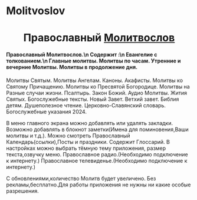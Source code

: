 # Molitvoslov
<h1 align="center">Православный <a href="https://apps.rustore.ru/app/ru.orex.molitvoslov" target="_blank">Молитвослов</a>
<h4>Православный Молитвослов.\n
Содержит :\n
<a>Евангелие с толкованием.</a>\n
<a>Главные молитвы.</a>
<a>Молитвы по часам.</a>
<a>Утренние и вечерние Молитвы.</a>
Молитвы в продолжение дня.</h4>
Молитвы Святым.
Молитвы Ангелам.
Каноны.
Акафисты.
Молитвы ко Святому Причащению.
Молитвы ко Пресвятой Богородице.
Молитвы на Разные случаи жизни.
Псалтырь.
Закон Божий.
Аудио Молитвы.
Жития Святых.
Богослужебные тексты.
Новый Завет.
Ветхий завет.
Библия детям.
Душеполезное чтение.
Церковно-Славянский словарь.
Богослужебные указания 2024.

В меню главного экрана можно добавлять или удалять закладки.
Возможно добавлять в блокнот заметки(Имена для поминовения,Ваши молитвы и т.д.).
Можно смотреть Православный Календарь(ссылки),Посты
и праздники.
Содержит Глоссарий.
В настройках можно выбрать тёмную тему приложения,
размер текста,озвучку меню.
Православное радио.(Необходимо подключение к интернету.)
Православное телевиденье.(Необходимо подключение к интернету.)

С обновлениями,количество Молитв будет увеличено.
Без рекламы,бесплатно.Для работы приложения не нужны ни какие особые разрешения.
